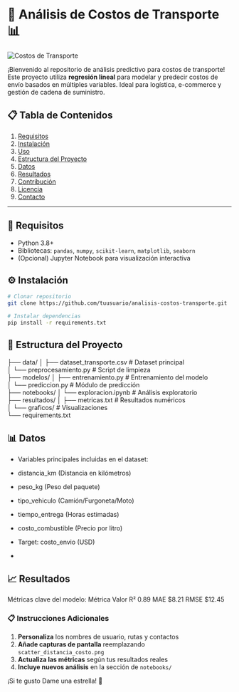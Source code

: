 # 🚚 Análisis de Costos de Transporte 📊
![Costos de Transporte](https://image.lexica.art/full_webp/4b4bf2bf-668b-48dd-bf39-9b33b354ecad)

¡Bienvenido al repositorio de análisis predictivo para costos de transporte! Este proyecto utiliza **regresión lineal** para modelar y predecir costos de envío basados en múltiples variables. Ideal para logística, e-commerce y gestión de cadena de suministro.

## 📋 Tabla de Contenidos
1. [Requisitos](#🔧-requisitos)
2. [Instalación](#⚙️-instalación)
3. [Uso](#🚀-uso)
4. [Estructura del Proyecto](#📂-estructura-del-proyecto)
5. [Datos](#📊-datos)
6. [Resultados](#📈-resultados)
7. [Contribución](#🤝-contribución)
8. [Licencia](#📜-licencia)
9. [Contacto](#📧-contacto)

---

## 🔧 Requisitos
- Python 3.8+
- Bibliotecas: `pandas`, `numpy`, `scikit-learn`, `matplotlib`, `seaborn`
- (Opcional) Jupyter Notebook para visualización interactiva

## ⚙️ Instalación
```bash
# Clonar repositorio
git clone https://github.com/tuusuario/analisis-costos-transporte.git

# Instalar dependencias
pip install -r requirements.txt
```

## 📂 Estructura del Proyecto

├── data/
│   ├── dataset_transporte.csv       # Dataset principal  
│   └── preprocesamiento.py          # Script de limpieza  
├── modelos/
│   ├── entrenamiento.py             # Entrenamiento del modelo  
│   └── prediccion.py                # Módulo de predicción  
├── notebooks/
│   └── exploracion.ipynb            # Análisis exploratorio  
├── resultados/
│   ├── metricas.txt                 # Resultados numéricos  
│   └── graficos/                    # Visualizaciones  
└── requirements.txt

## 📊 Datos
- Variables principales incluidas en el dataset:

- distancia_km (Distancia en kilómetros)

- peso_kg (Peso del paquete)

- tipo_vehiculo (Camión/Furgoneta/Moto)

- tiempo_entrega (Horas estimadas)

- costo_combustible (Precio por litro)

- Target: costo_envio (USD)
- 
## 📈 Resultados
Métricas clave del modelo:
Métrica	Valor
R²	0.89
MAE	$8.21
RMSE	$12.45

### 📋 Instrucciones Adicionales
1. **Personaliza** los nombres de usuario, rutas y contactos
2. **Añade capturas de pantalla** reemplazando `scatter_distancia_costo.png`
3. **Actualiza las métricas** según tus resultados reales
4. **Incluye nuevos análisis** en la sección de `notebooks/`

¡Si te gusto Dame una estrella! 🎉
